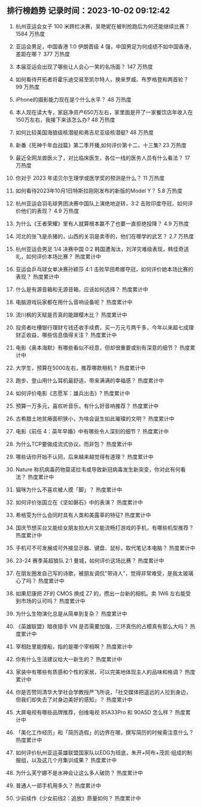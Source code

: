 
## 排行榜趋势 记录时间：2023-10-02 09:12:42
  
  1. 杭州亚运会女子 100 米跨栏决赛，吴艳妮在被判抢跑后为何还能继续比赛？ 1584 万热度
    
  2. 亚运会男足，中国香港 1:0 伊朗晋级 4 强，中国男足为何成绩不如中国香港，差距在哪？ 377 万热度
    
  3. 本届亚运会出现了哪些让人会心一笑的名场面？ 147 万热度
    
  4. 如何看待开拓者将霍乐迪交易至凯尔特人，换来罗威、布罗格登和两首轮？ 99 万热度
    
  5. iPhone的摄影能力现在是个什么水平？ 48 万热度
    
  6. 本人现在读大专，家庭净资产650万左右，家里面是开了一家餐饮店年收入在150万左右，我接下来该怎么办? 48 万热度
    
  7. 如何比较美国海狼级核潜艇和弗吉尼亚级核潜艇? 48 万热度
    
  8. 新番《死神千年血战篇》第二季开播,如何评价第十二，十三集? 23 万热度
    
  9. 最近全网龙兽医火了，对比临床医生，各位一线的医务人员有什么看法？ 17 万热度
    
  10. 你对于 2023 年诺贝尔生理学或医学奖的预测是什么？ 11 万热度
    
  11. 如何看待2023年10月1日特斯拉刚刚发布的新版的Model Y？ 5.8 万热度
    
  12. 杭州亚运会羽毛球男团决赛中国队上演绝地逆转，3:2 击败印度夺冠，如何评价他们的表现？ 4.9 万热度
    
  13. 为什么《王者荣耀》里有人就算根本赢不了也要一直拒绝投降？ 4.9 万热度
    
  14. 河北的张飞是杀猪的，山西的关羽是卖枣的，他们在哪学的武艺？ 2.7 万热度
    
  15. 杭州亚运会男足 1/4 决赛中国 0:2 韩国遭淘汰，刘洋灾难级表现，韩佳奇送礼，如何评价本场比赛？ 热度累计中
    
  16. 亚运会乒乓球女单决赛孙颖莎 4:1 击败早田希娜夺冠，如何评价她本场比赛的表现？ 热度累计中
    
  17. 什么是有源音箱和无源音箱，应该如何选择？ 热度累计中
    
  18. 电脑游戏玩家都在用什么音响设备呢？ 热度累计中
    
  19. 流川枫的天赋是否真的能跟樱木比？ 热度累计中
    
  20. 投资者吐槽银行理财亏钱还收手续费，买一万元亏两千多，今年以来超七成理财正收益，哪些信息值得关注？ 热度累计中
    
  21. 电影《奥本海默》有哪些看似不经意，但却很重要或别有深意的细节？ 热度累计中
    
  22. 大学生，预算在5000左右，推荐哪款相机？ 热度累计中
    
  23. 跑步、登山用什么耳机最舒适，带来满满的幸福感？ 热度累计中
    
  24. 如何评价电影《志愿军：雄兵出击》? 热度累计中
    
  25. 预算一万多元，喜欢听音乐，有什么好音响推荐？ 热度累计中
    
  26. 古希腊土地贫瘠面积狭小，为啥会诞生如此璀璨的文明？ 热度累计中
    
  27. 电影《前任 4：英年早婚》中有哪些令人深刻的细节？ 热度累计中
    
  28. 为什么TCP要做成流式协议，而非包？ 热度累计中
    
  29. 哪些话你开始不认同，后来越来越觉得有道理？ 热度累计中
    
  30. Nature 称抗病毒药物莫诺拉韦或导致新冠病毒发生新突变，你对此有何看法？ 热度累计中
    
  31. 猫咪为什么不喜欢被人摸「脚」？ 热度累计中
    
  32. 如何评价张国立在《坚如磐石》中的表演？ 热度累计中
    
  33. 希格雯为什么会同时具有人类和美露莘的特征? 热度累计中
    
  34. 国庆节想买台又能给女朋友拍大片又能流畅打游戏的手机，有哪些机型推荐？ 热度累计中
    
  35. 手机可不可发展成可外接显示器、键盘、鼠标，取代笔记本电脑？ 热度累计中
    
  36. 23-24 赛季英超狼队 2:1 曼城，如何评价这场比赛？ 热度累计中
    
  37. 在朋友圈发自己写的诗歌，被朋友调侃"带诗人"，觉得非常难受，是我太玻璃心了吗？ 热度累计中
    
  38. 如果尼康把 ZF的 CMOS 换成 Z7 的，攒出一台新的相机。卖 1W6 左右能受到市场的认可吗？ 热度累计中
    
  39. 为什么生物演化总是从简单到复杂？ 热度累计中
    
  40. 《英雄联盟》暗夜猎手 VN 是否需要加强，三环真伤的占模真有那么大吗？ 热度累计中
    
  41. 宰相肚里能撑船，指的是哪个宰相啊？ 热度累计中
    
  42. 你有什么生活建议给大一新生的？ 热度累计中
    
  43. 家装中有哪些有质感和个性的家居，可以完美地体现主人的品味和格调？ 热度累计中
    
  44. 你是否赞同清华大学社会学教授严飞所说，「社交媒体把遥远的人拉到身边，但我们却失去了对身边美好的感知」？ 热度累计中
    
  45. 大屏电视有哪些品牌推荐，创维电视 85A33Pro 和 90A5D 怎么样？ 热度累计中
    
  46. 「美化工作经历」和「简历造假」的边界在哪，撰写简历的时候需注意什么？ 热度累计中
    
  47. 如何评价杭州亚运英雄联盟国家队以EDG为班底，朱开+阿布+茂凯·组成的制服组，以及这几个月集训成果？ 热度累计中
    
  48. 为什么芙宁娜不是水神会让这么多人破防？ 热度累计中
    
  49. 普通人一部手机用多久？ 热度累计中
    
  50. 少前续作《少女前线2：追放》质量如何？ 热度累计中
    